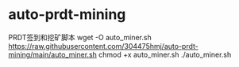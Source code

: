 # auto-prdt-mining
PRDT签到和挖矿脚本
wget -O auto_miner.sh https://raw.githubusercontent.com/304475hmj/auto-prdt-mining/main/auto_miner.sh
chmod +x auto_miner.sh
./auto_miner.sh
